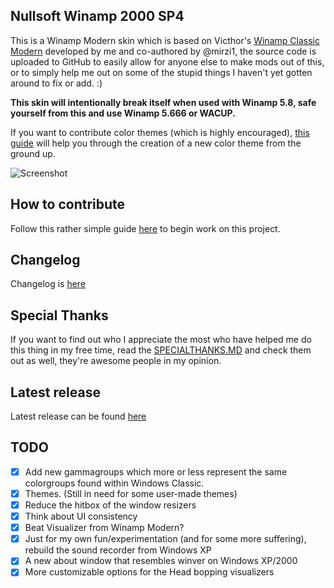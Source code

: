 ## Nullsoft Winamp 2000 SP4
This is a Winamp Modern skin which is based on Victhor's [Winamp Classic Modern](https://www.deviantart.com/victhor/art/Winamp-Classic-Modern-by-Victhor-805797724) developed by me and co-authored by @mirzi1, the source code is uploaded to GitHub to easily allow for anyone else to make mods out of this, or to simply help me out on some of the stupid things I haven't yet gotten around to fix or add. :)

**This skin will intentionally break itself when used with Winamp 5.8, safe yourself from this and use Winamp 5.666 or WACUP.**

If you want to contribute color themes (which is highly encouraged), [this guide](https://github.com/The1Freeman/Winamp2000SP4/blob/master/contributing.md) will help you through the creation of a new color theme from the ground up.

![Screenshot](https://github.com/The1Freeman/Winamp2000SP4/blob/master/screenshot.png?raw=true)

## How to contribute
Follow this rather simple guide [here](https://github.com/The1Freeman/Winamp2000SP4/blob/master/contributing.md) to begin work on this project.

## Changelog
Changelog is [here](https://github.com/The1Freeman/Winamp2000SP4/blob/master/CHANGELOG.md)

## Special Thanks
If you want to find out who I appreciate the most who have helped me do this thing in my free time, read the [SPECIALTHANKS.MD](https://github.com/The1Freeman/Winamp2000SP4/blob/master/SPECIALTHANKS.md) and check them out as well, they're awesome people in my opinion.

## Latest release
Latest release can be found [here](https://github.com/The1Freeman/Winamp2000SP4/releases)

## TODO

 - [x] Add new gammagroups which more or less represent the same colorgroups found within Windows Classic.
 - [x] Themes. (Still in need for some user-made themes)
 - [x] Reduce the hitbox of the window resizers
 - [x] Think about UI consistency
 - [x] Beat Visualizer from Winamp Modern?
 - [x] Just for my own fun/experimentation (and for some more suffering), rebuild the sound recorder from Windows XP
 - [x] A new about window that resembles winver on Windows XP/2000
 - [X] More customizable options for the Head bopping visualizers
